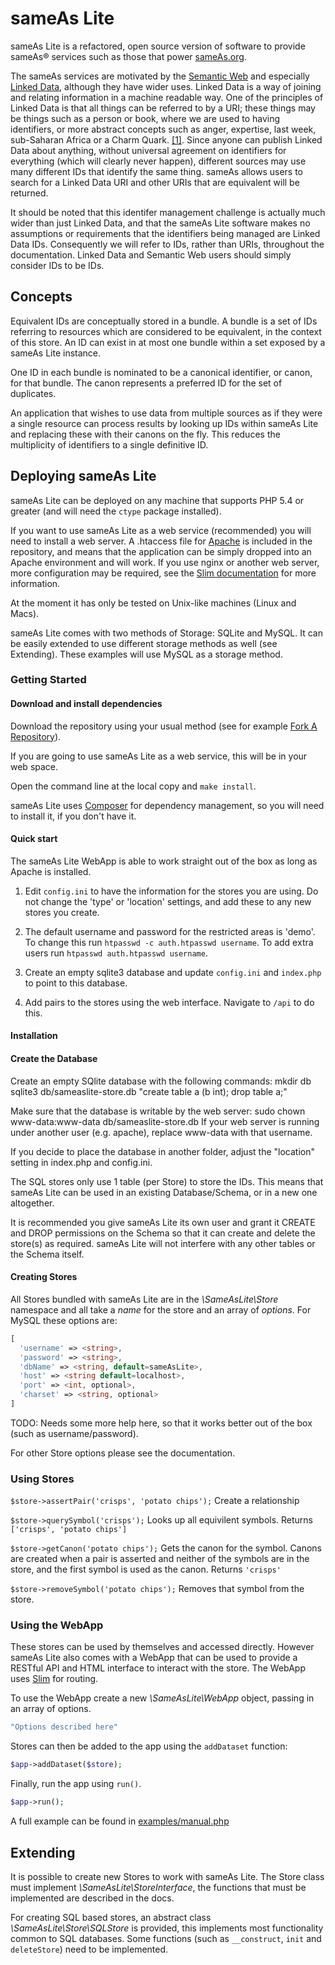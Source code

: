 # sameAs Lite

sameAs Lite is a refactored, open source version of software to provide sameAs&reg; services such as those that power [sameAs.org](http://sameas.org/).

The sameAs services are motivated by the [Semantic Web](https://en.wikipedia.org/wiki/Semantic_Web) and especially [Linked Data](http://linkeddata.org/), although they have wider uses.
Linked Data is a way of joining and relating information in a machine readable way.
One of the principles of Linked Data is that all things can be referred to by a URI; these things may be things such as a person or book, where we are used to having identifiers, or more abstract concepts such as anger, expertise, last week, sub-Saharan Africa or a Charm Quark. [[1]](http://www.w3.org/DesignIssues/LinkedData.html).
Since anyone can publish Linked Data about anything, without universal agreement on identifiers for everything (which will clearly never happen), different sources may use many different IDs that identify the same thing.
sameAs allows users to search for a Linked Data URI and other URIs that are equivalent will be returned.

It should be noted that this identifer management challenge is actually much wider than just Linked Data, and that the sameAs Lite software makes no assumptions or requirements that the identifiers being managed are Linked Data IDs.
Consequently we will refer to IDs, rather than URIs, throughout the documentation.
Linked Data and Semantic Web users should simply consider IDs to be IDs.



## Concepts
Equivalent IDs are conceptually stored in a bundle.
A bundle is a set of IDs referring to resources which are considered to be equivalent, in the context of this store.
An ID can exist in at most one bundle within a set exposed by a sameAs Lite instance.

One ID in each bundle is nominated to be a canonical identifier, or canon, for that bundle.
The canon represents a preferred ID for the set of duplicates.

An application that wishes to use data from multiple sources as if they were a single resource can process results by looking up IDs within sameAs Lite and replacing these with their canons on the fly. This reduces the multiplicity of identifiers to a single definitive ID.


## Deploying sameAs Lite
sameAs Lite can be deployed on any machine that supports PHP 5.4 or greater (and will need the `ctype` package installed).

If you want to use sameAs Lite as a web service (recommended) you will need to install a web server.
A .htaccess file for [Apache](http://httpd.apache.org) is included in the repository, and means that the application can be simply dropped into an Apache environment and will work.
If you use nginx or another web server, more configuration may be required, see the [Slim documentation](http://docs.slimframework.com/routing/rewrite/) for more information.

At the moment it has only be tested on Unix-like machines (Linux and Macs).

sameAs Lite comes with two methods of Storage: SQLite and MySQL.
It can be easily extended to use different storage methods as well (see Extending).
These examples will use MySQL as a storage method.

### Getting Started

#### Download and install dependencies
Download the repository using your usual method (see for example [Fork A Repository](https://help.github.com/articles/fork-a-repo/)).

If you are going to use sameAs Lite as a web service, this will be in your web space.

Open the command line at the local copy and `make install`.

sameAs Lite uses [Composer](https://getcomposer.org) for dependency management, so you will need to install it, if you don't have it.

#### Quick start

The sameAs Lite WebApp is able to work straight out of the box as long as Apache is installed.

1. Edit `config.ini` to have the information for the stores you are using. Do not change the 'type' or 'location' settings, and add these to any new stores you create.

2. The default username and password for the restricted areas is 'demo'. To change this run `htpasswd -c auth.htpasswd username`. To add extra users run `htpasswd auth.htpasswd username`.

3. Create an empty sqlite3 database and update `config.ini` and `index.php` to point to this database.

4. Add pairs to the stores using the web interface. Navigate to `/api` to do this.


#### Installation

#### Create the Database

Create an empty SQlite database with the following commands:
mkdir db
sqlite3 db/sameaslite-store.db "create table a (b int); drop table a;"

Make sure that the database is writable by the web server:
sudo chown www-data:www-data db/sameaslite-store.db
If your web server is running under another user (e.g. apache), replace www-data with that username.

If you decide to place the database in another folder, adjust the "location" setting in index.php and config.ini.


The SQL stores only use 1 table (per Store) to store the IDs.
This means that sameAs Lite can be used in an existing Database/Schema, or in a new one altogether.

It is recommended you give sameAs Lite its own user and grant it CREATE and DROP permissions on the Schema so that it can create and delete the store(s) as required. 
sameAs Lite will not interfere with any other tables or the Schema itself.

#### Creating Stores
All Stores bundled with sameAs Lite are in the *\SameAsLite\Store* namespace and all take a _name_ for the store and an array of _options_.
For MySQL these options are:
```php
[
  'username' => <string>,
  'password' => <string>,
  'dbName' => <string, default=sameAsLite>,
  'host' => <string default=localhost>,
  'port' => <int, optional>,
  'charset' => <string, optional>
]
```

TODO: Needs some more help here, so that it works better out of the box (such as username/password).

For other Store options please see the documentation.

### Using Stores
`$store->assertPair('crisps', 'potato chips');` Create a relationship

`$store->querySymbol('crisps');` Looks up all equivilent symbols. Returns `['crisps', 'potato chips']`

`$store->getCanon('potato chips');` Gets the canon for the symbol.
Canons are created when a pair is asserted and neither of the symbols are in the store, and the first symbol is used as the canon.
Returns `'crisps'`

`$store->removeSymbol('potato chips');` Removes that symbol from the store.



### Using the WebApp
These stores can be used by themselves and accessed directly.
However sameAs Lite also comes with a WebApp that can be used to provide a RESTful API and HTML interface to interact with the store.
The WebApp uses [Slim](http://slimframework.com) for routing.

To use the WebApp create a new *\SameAsLite\WebApp* object, passing in an array of options.
```php
"Options described here"
```

Stores can then be added to the app using the `addDataset` function:
```php
$app->addDataset($store);
```

Finally, run the app using `run()`.
```php
$app->run();
```

A full example can be found in [examples/manual.php](examples/manual.php)

## Extending
It is possible to create new Stores to work with sameAs Lite.
The Store class must implement *\SameAsLite\StoreInterface*, the functions that must be implemented are described in the docs.

For creating SQL based stores, an abstract class *\SameAsLite\Store\SQLStore* is provided, this implements most functionality common to SQL databases.
Some functions (such as `__construct`, `init` and `deleteStore`) need to be implemented.


